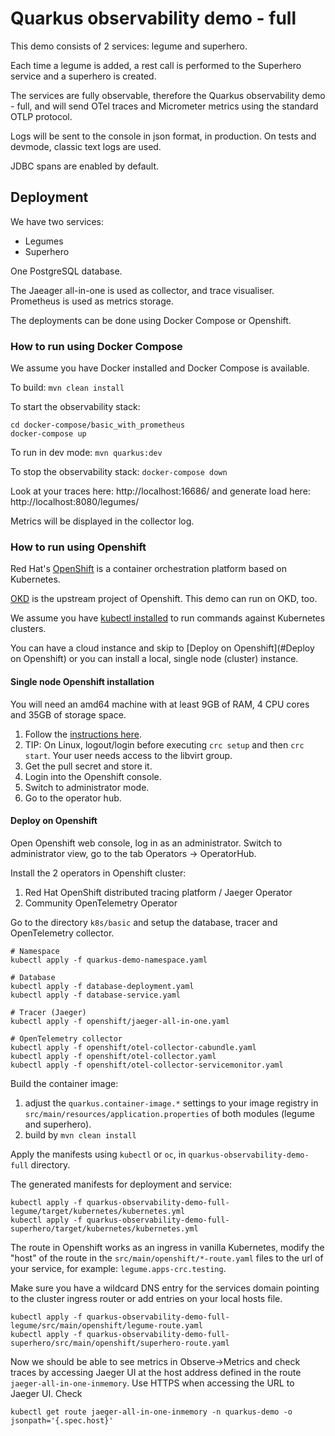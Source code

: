 # Quarkus observability demo - full

This demo consists of 2 services: legume and superhero.

Each time a legume is added, a rest call is performed to the Superhero service and a superhero is created.

The services are fully observable, therefore the Quarkus observability demo - full, and will send OTel traces and Micrometer metrics using the standard OTLP protocol.

Logs will be sent to the console in json format, in production. On tests and devmode, classic text logs are used.

JDBC spans are enabled by default.

## Deployment

We have two services:
* Legumes
* Superhero

One PostgreSQL database.

The Jaeager all-in-one is used as collector, and trace visualiser. Prometheus is used as metrics storage.

The deployments can be done using Docker Compose or Openshift.

### How to run using Docker Compose

We assume you have Docker installed and Docker Compose is available.

To build: `mvn clean install`

To start the observability stack:

```
cd docker-compose/basic_with_prometheus
docker-compose up
```

To run in dev mode: `mvn quarkus:dev`

To stop the observability stack: `docker-compose down`

Look at your traces here: http://localhost:16686/ and generate load here: http://localhost:8080/legumes/

Metrics will be displayed in the collector log.

### How to run using Openshift

Red Hat's [OpenShift](https://www.redhat.com/en/technologies/cloud-computing/openshift) is a container orchestration platform based on Kubernetes. 

[OKD](https://www.okd.io/) is the upstream project of Openshift. This demo can run on OKD, too. 

We assume you have [kubectl installed](https://kubernetes.io/docs/tasks/tools/) to run commands against Kubernetes clusters. 

You can have a cloud instance and skip to [Deploy on Openshift](#Deploy on Openshift) or you can install a local, single node (cluster) instance.

#### Single node Openshift installation

You will need an amd64 machine with at least 9GB of RAM, 4 CPU cores and 35GB of storage space.

1. Follow the [instructions here](https://access.redhat.com/documentation/en-us/red_hat_openshift_local/2.5/html/getting_started_guide/installation_gsg).
2. TIP: On Linux, logout/login before executing `crc setup` and then  `crc start`. Your user needs access to the libvirt group.
3. Get the pull secret and store it.
4. Login into the Openshift console.
5. Switch to administrator mode.
6. Go to the operator hub. 

#### Deploy on Openshift

Open Openshift web console, log in as an administrator.
Switch to administrator view, go to the tab Operators -> OperatorHub.

Install the 2 operators in Openshift cluster:
1. Red Hat OpenShift distributed tracing platform / Jaeger Operator
2. Community OpenTelemetry Operator

Go to the directory `k8s/basic` and setup the database, tracer and OpenTelemetry collector.
```
# Namespace
kubectl apply -f quarkus-demo-namespace.yaml

# Database
kubectl apply -f database-deployment.yaml
kubectl apply -f database-service.yaml

# Tracer (Jaeger)
kubectl apply -f openshift/jaeger-all-in-one.yaml

# OpenTelemetry collector
kubectl apply -f openshift/otel-collector-cabundle.yaml
kubectl apply -f openshift/otel-collector.yaml
kubectl apply -f openshift/otel-collector-servicemonitor.yaml

```

Build the container image:
1. adjust the `quarkus.container-image.*` settings to your image registry in `src/main/resources/application.properties` of both modules (legume and superhero).
2. build by `mvn clean install`

Apply the manifests using `kubectl` or `oc`, in `quarkus-observability-demo-full` directory.

The generated manifests for deployment and service:
```
kubectl apply -f quarkus-observability-demo-full-legume/target/kubernetes/kubernetes.yml
kubectl apply -f quarkus-observability-demo-full-superhero/target/kubernetes/kubernetes.yml
```
The route in Openshift works as an ingress in vanilla Kubernetes, modify the "host" of the route in the `src/main/openshift/*-route.yaml` files to the url of your service, for example: `legume.apps-crc.testing`. 

Make sure you have a wildcard DNS entry for the services domain pointing to the cluster ingress router or add entries on your local hosts file.
```
kubectl apply -f quarkus-observability-demo-full-legume/src/main/openshift/legume-route.yaml
kubectl apply -f quarkus-observability-demo-full-superhero/src/main/openshift/superhero-route.yaml
```

Now we should be able to see metrics in Observe->Metrics and check traces by accessing Jaeger UI  at the host address defined in the route `jaeger-all-in-one-inmemory`. 
Use HTTPS when accessing the URL to Jaeger UI.
Check 
```
kubectl get route jaeger-all-in-one-inmemory -n quarkus-demo -o jsonpath='{.spec.host}'
```
